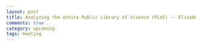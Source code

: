 ```yaml
---
layout: post
title: Analyzing the entire Public Library of Science (PLoS) -- Elizabeth Seiver
comments: true
category: upcoming
tags: meeting
---
```


